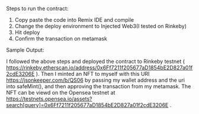 Steps to run the contract:

1. Copy paste the code into Remix IDE and compile
2. Change the deploy environment to Injected Web3(I tested on Rinkeby) 
3. Hit deploy
4. Confirm the transaction on metamask
   

Sample Output:

I followed the above steps and deployed the contract to Rinkeby testnet ( https://rinkeby.etherscan.io/address/0x6Ff7211f205677aD1854bE2D827a01f2cdE3206E ). Then I minted an NFT to myself with this URI https://jsonkeeper.com/b/QS06 by passing my wallet address and the uri into safeMint(), and then approving the transaction from my metamask. The NFT can be viewd on the Opensea testnet at https://testnets.opensea.io/assets?search[query]=0x6Ff7211f205677aD1854bE2D827a01f2cdE3206E .